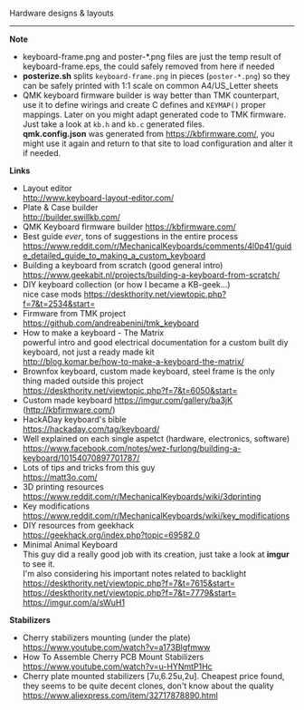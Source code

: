 Hardware designs & layouts

---
**Note**
- keyboard-frame.png and poster-*.png files are just the temp result of keyboard-frame.eps, the could safely removed from here if needed
- **posterize.sh** splits `keyboard-frame.png` in pieces (`poster-*.png`) so they can be safely printed with 1:1 scale on common A4/US_Letter sheets
- QMK keyboard firmware builder is way better than TMK counterpart, use it to define wirings and create C defines
  and `KEYMAP()` proper mappings. Later on you might adapt generated code to TMK firmware. Just take a look at
  `kb.h` and `kb.c` generated files.  
  **qmk.config.json** was generated from https://kbfirmware.com/, you might use it again and return
  to that site to load configuration and alter it if needed.


**Links**
- Layout editor  
  http://www.keyboard-layout-editor.com/
- Plate & Case builder  
  http://builder.swillkb.com/
- QMK Keyboard firmware builder https://kbfirmware.com/  
- Best guide *ever*, tons of suggestions in the entire process  
  https://www.reddit.com/r/MechanicalKeyboards/comments/4l0p41/guide_detailed_guide_to_making_a_custom_keyboard
- Building a keyboard from scratch (good general intro)  
  https://www.geekabit.nl/projects/building-a-keyboard-from-scratch/
- DIY keyboard collection (or how I became a KB-geek...)  
  nice case mods https://deskthority.net/viewtopic.php?f=7&t=2534&start=
- Firmware from TMK project  
  https://github.com/andreabenini/tmk_keyboard
- How to make a keyboard - The Matrix  
  powerful intro and good electrical documentation for a custom built diy keyboard, not just a ready made kit  
  http://blog.komar.be/how-to-make-a-keyboard-the-matrix/
- Brownfox keyboard, custom made keyboard, steel frame is the only thing maded outside this project  
  https://deskthority.net/viewtopic.php?f=7&t=6050&start=
- Custom made keyboard https://imgur.com/gallery/ba3jK (http://kbfirmware.com/)
- HackADay keyboard's bible  
  https://hackaday.com/tag/keyboard/
- Well explained on each single aspetct (hardware, electronics, software)  
  https://www.facebook.com/notes/wez-furlong/building-a-keyboard/10154070897701787/
- Lots of tips and tricks from this guy  
  https://matt3o.com/
- 3D printing resources  
  https://www.reddit.com/r/MechanicalKeyboards/wiki/3dprinting
- Key modifications  
  https://www.reddit.com/r/MechanicalKeyboards/wiki/key_modifications
- DIY resources from geekhack  
  https://geekhack.org/index.php?topic=69582.0
- Minimal Animal Keyboard  
  This guy did a really good job with its creation, just take a look at **imgur** to see it.  
  I'm also considering his important notes related to backlight  
  https://deskthority.net/viewtopic.php?f=7&t=7615&start=  
  https://deskthority.net/viewtopic.php?f=7&t=7779&start=  
  https://imgur.com/a/sWuH1



**Stabilizers**
- Cherry stabilizers mounting (under the plate)  
  https://www.youtube.com/watch?v=a173Blgfmww
- How To Assemble Cherry PCB Mount Stabilizers  
  https://www.youtube.com/watch?v=u-HYNmtP1Hc
- Cherry plate mounted stabilizers [7u,6.25u,2u]. Cheapest price found, they seems to be quite decent clones, don't know about the quality  
  https://www.aliexpress.com/item/32717878890.html
